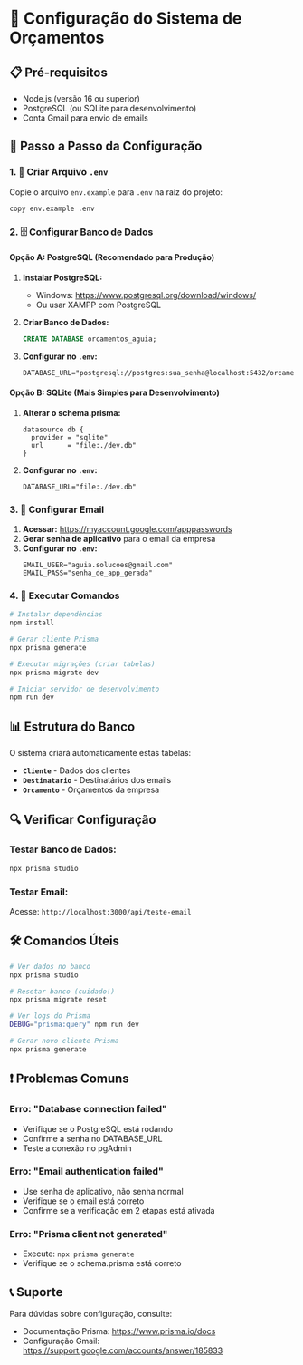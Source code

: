 # 🔧 Configuração do Sistema de Orçamentos

## 📋 Pré-requisitos

- Node.js (versão 16 ou superior)
- PostgreSQL (ou SQLite para desenvolvimento)
- Conta Gmail para envio de emails

## 🚀 Passo a Passo da Configuração

### 1. 📁 Criar Arquivo `.env`

Copie o arquivo `env.example` para `.env` na raiz do projeto:

```bash
copy env.example .env
```

### 2. 🗄️ Configurar Banco de Dados

#### Opção A: PostgreSQL (Recomendado para Produção)

1. **Instalar PostgreSQL:**
   - Windows: https://www.postgresql.org/download/windows/
   - Ou usar XAMPP com PostgreSQL

2. **Criar Banco de Dados:**
   ```sql
   CREATE DATABASE orcamentos_aguia;
   ```

3. **Configurar no `.env`:**
   ```env
   DATABASE_URL="postgresql://postgres:sua_senha@localhost:5432/orcamentos_aguia"
   ```

#### Opção B: SQLite (Mais Simples para Desenvolvimento)

1. **Alterar o schema.prisma:**
   ```prisma
   datasource db {
     provider = "sqlite"
     url      = "file:./dev.db"
   }
   ```

2. **Configurar no `.env`:**
   ```env
   DATABASE_URL="file:./dev.db"
   ```

### 3. 📧 Configurar Email

1. **Acessar:** https://myaccount.google.com/apppasswords
2. **Gerar senha de aplicativo** para o email da empresa
3. **Configurar no `.env`:**
   ```env
   EMAIL_USER="aguia.solucoes@gmail.com"
   EMAIL_PASS="senha_de_app_gerada"
   ```

### 4. 🔄 Executar Comandos

```bash
# Instalar dependências
npm install

# Gerar cliente Prisma
npx prisma generate

# Executar migrações (criar tabelas)
npx prisma migrate dev

# Iniciar servidor de desenvolvimento
npm run dev
```

## 📊 Estrutura do Banco

O sistema criará automaticamente estas tabelas:

- **`Cliente`** - Dados dos clientes
- **`Destinatario`** - Destinatários dos emails
- **`Orcamento`** - Orçamentos da empresa

## 🔍 Verificar Configuração

### Testar Banco de Dados:
```bash
npx prisma studio
```

### Testar Email:
Acesse: `http://localhost:3000/api/teste-email`

## 🛠️ Comandos Úteis

```bash
# Ver dados no banco
npx prisma studio

# Resetar banco (cuidado!)
npx prisma migrate reset

# Ver logs do Prisma
DEBUG="prisma:query" npm run dev

# Gerar novo cliente Prisma
npx prisma generate
```

## ❗ Problemas Comuns

### Erro: "Database connection failed"
- Verifique se o PostgreSQL está rodando
- Confirme a senha no DATABASE_URL
- Teste a conexão no pgAdmin

### Erro: "Email authentication failed"
- Use senha de aplicativo, não senha normal
- Verifique se o email está correto
- Confirme se a verificação em 2 etapas está ativada

### Erro: "Prisma client not generated"
- Execute: `npx prisma generate`
- Verifique se o schema.prisma está correto

## 📞 Suporte

Para dúvidas sobre configuração, consulte:
- Documentação Prisma: https://www.prisma.io/docs
- Configuração Gmail: https://support.google.com/accounts/answer/185833
